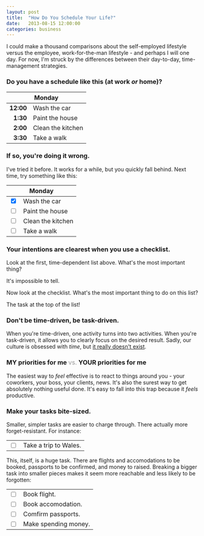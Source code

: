 ```yaml
---
layout: post
title:  "How Do You Schedule Your Life?"
date:   2013-08-15 12:00:00
categories: business
---
```


I could make a thousand comparisons about the self-employed lifestyle versus the employee, work-for-the-man lifestyle - and perhaps I will one day. For now, I'm struck by the differences between their day-to-day, time-management strategies.

### Do you have a schedule like this (at work *or* home)?

<table>
  <thead>
    <tr>
      <th colspan="2">Monday</th>
    </tr>
  </thead>
  <tbody>
    <tr>
      <td style="text-align: right; font-weight: bold; ">12:00</td>
      <td>Wash the car</td>
    </tr>
    <tr>
      <td style="text-align: right; font-weight: bold; ">1:30</td>
      <td>Paint the house</td>
    </tr>
    <tr>
      <td style="text-align: right; font-weight: bold; ">2:00</td>
      <td>Clean the kitchen</td>
    </tr>
    <tr>
      <td style="text-align: right; font-weight: bold; ">3:30</td>
      <td>Take a walk</td>
    </tr>
  </tbody>
</table>

### If so, you're doing it wrong.

I've tried it before. It works for a while, but you quickly fall behind. Next time, try something like this: 

<table>
  <thead>
    <tr>
      <th colspan="2">Monday</th>
    </tr>
  </thead>
  <tbody>
    <tr>
      <td style="text-align: right">
        <input type="checkbox" checked="checked" />
      </td>
      <td>Wash the car</td>
    </tr>
    <tr>
      <td style="text-align: right">
        <input type="checkbox" />
      </td>
      <td>Paint the house</td>
    </tr>
    <tr>
      <td style="text-align: right">
        <input type="checkbox" />
      </td>
      <td>Clean the kitchen</td>
    </tr>
    <tr>
      <td style="text-align: right">
        <input type="checkbox" />
      </td>
      <td>Take a walk</td>
    </tr>
  </tbody>
</table>

### Your intentions are clearest when you use a checklist.

Look at the first, time-dependent list above. What's the most important thing? 

It's impossible to tell.

Now look at the checklist. What's the most important thing to do on this list?

The task at the top of the list!

### Don't be time-driven, be task-driven.
When you're time-driven, one activity turns into two activities. When you're task-driven, it allows you to clearly focus on the desired result. Sadly, our culture is obsessed with *time*, but <a href="http://www.youtube.com/watch?v=MO_Q_f1WgQI">it really doesn't exist</a>.

### MY priorities for me <span style="color: #999; font-weight: normal; ">vs.</span> YOUR priorities for me

The easiest way to *feel* effective is to react to things around you - your coworkers, your boss, your clients, news. It's also the surest way to get absolutely nothing useful done. It's easy to fall into this trap because it *feels* productive.

### Make your tasks bite-sized.

Smaller, simpler tasks are easier to charge through. There actually more forget-resistant. For instance:

<table>
  <tbody>
    <tr>
      <td style="text-align: right">
        <input type="checkbox" />
      </td>
      <td>Take a trip to Wales.</td>
    </tr>
  </tbody>
</table>

This, itself, is a huge task. There are flights and accomodations to be booked, passports to be confirmed, and money to raised. Breaking a bigger task into smaller pieces makes it seem more reachable and less likely to be forgotten:

<table>
  <tbody>
    <tr>
      <td style="text-align: right">
        <input type="checkbox" />
      </td>
      <td>Book flight.</td>
    </tr>
    <tr>
      <td style="text-align: right">
        <input type="checkbox" />
      </td>
      <td>Book accomodation.</td>
    </tr>
    <tr>
      <td style="text-align: right">
        <input type="checkbox" />
      </td>
      <td>Comfirm passports.</td>
    </tr>
    <tr>
      <td style="text-align: right">
        <input type="checkbox" />
      </td>
      <td>Make spending money.</td>
    </tr>
  </tbody>
</table>